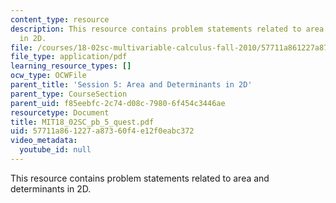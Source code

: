 ```yaml
---
content_type: resource
description: This resource contains problem statements related to area and determinants
  in 2D.
file: /courses/18-02sc-multivariable-calculus-fall-2010/57711a861227a87360f4e12f0eabc372_MIT18_02SC_pb_5_quest.pdf
file_type: application/pdf
learning_resource_types: []
ocw_type: OCWFile
parent_title: 'Session 5: Area and Determinants in 2D'
parent_type: CourseSection
parent_uid: f85eebfc-2c74-d08c-7980-6f454c3446ae
resourcetype: Document
title: MIT18_02SC_pb_5_quest.pdf
uid: 57711a86-1227-a873-60f4-e12f0eabc372
video_metadata:
  youtube_id: null
---
```

This resource contains problem statements related to area and determinants in 2D.

